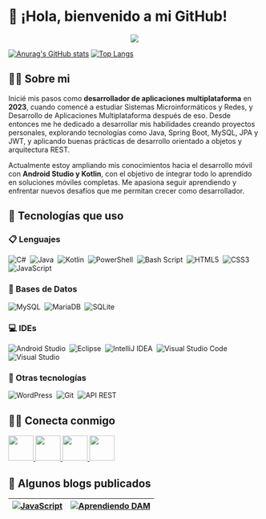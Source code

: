 # 👋 ¡Hola, bienvenido a mi GitHub!

<p align='center'>
    <img src="https://capsule-render.vercel.app/api?type=waving&color=0:007BFF,100:00FFE5&height=300&section=header&text=Juan%20José%20Jiménez&fontSize=90&fontColor=ffffff&animation=fadeIn&fontAlignY=38&desc=Desarrollador%20de%20Aplicaciones%20Multiplataforma&descAlignY=51&descAlign=62"/>
</p>

[![Anurag's GitHub stats](https://github-readme-stats.vercel.app/api?username=juanjojmnz)](https://github.com/JuanjoJmnz?tab=repositories)
[![Top Langs](https://github-readme-stats.vercel.app/api/top-langs/?username=juanjojmnz)]()

## 👨‍💻 Sobre mi
  
Inicié mis pasos como **desarrollador de aplicaciones multiplataforma** en **2023**, cuando comencé a estudiar Sistemas Microinformáticos y Redes, y Desarrollo de Aplicaciones Multiplataforma después de eso. Desde entonces me he dedicado a desarrollar mis habilidades creando proyectos personales, explorando tecnologías como Java, Spring Boot, MySQL, JPA y JWT, y aplicando buenas prácticas de desarrollo orientado a objetos y arquitectura REST.

Actualmente estoy ampliando mis conocimientos hacia el desarrollo móvil con **Android Studio y Kotlin**, con el objetivo de integrar todo lo aprendido en soluciones móviles completas. Me apasiona seguir aprendiendo y enfrentar nuevos desafíos que me permitan crecer como desarrollador.

## 🚀 Tecnologías que uso
 
### 📋 Lenguajes

![C#](https://img.shields.io/badge/c%23-%23239120.svg?style=for-the-badge&logo=csharp&logoColor=white)&nbsp;
![Java](https://img.shields.io/badge/java-%23ED8B00.svg?style=for-the-badge&logo=openjdk&logoColor=white)&nbsp;
![Kotlin](https://img.shields.io/badge/kotlin-%237F52FF.svg?style=for-the-badge&logo=kotlin&logoColor=white)&nbsp;
![PowerShell](https://img.shields.io/badge/PowerShell-%235391FE.svg?style=for-the-badge&logo=powershell&logoColor=white)&nbsp;
![Bash Script](https://img.shields.io/badge/bash_script-%23121011.svg?style=for-the-badge&logo=gnu-bash&logoColor=white)&nbsp;
![HTML5](https://img.shields.io/badge/html5-%23E34F26.svg?style=for-the-badge&logo=html5&logoColor=white)&nbsp;
![CSS3](https://img.shields.io/badge/css3-%231572B6.svg?style=for-the-badge&logo=css3&logoColor=white)&nbsp;
![JavaScript](https://img.shields.io/badge/javascript-%23323330.svg?style=for-the-badge&logo=javascript&logoColor=%23F7DF1E)&nbsp;


### 💾 Bases de Datos

![MySQL](https://img.shields.io/badge/mysql-%2300f.svg?style=for-the-badge&logo=mysql&logoColor=white)&nbsp;
![MariaDB](https://img.shields.io/badge/MariaDB-003545?style=for-the-badge&logo=mariadb&logoColor=white)&nbsp;
![SQLite](https://img.shields.io/badge/sqlite-%2307405e.svg?style=for-the-badge&logo=sqlite&logoColor=white)&nbsp;


### 💻 IDEs

![Android Studio](https://img.shields.io/badge/android%20studio-346ac1?style=for-the-badge&logo=android%20studio&logoColor=white)&nbsp;
![Eclipse](https://img.shields.io/badge/Eclipse-FE7A16.svg?style=for-the-badge&logo=Eclipse&logoColor=white)&nbsp;
![IntelliJ IDEA](https://img.shields.io/badge/IntelliJIDEA-000000.svg?style=for-the-badge&logo=intellij-idea&logoColor=white)&nbsp;
![Visual Studio Code](https://img.shields.io/badge/Visual%20Studio%20Code-0078d7.svg?style=for-the-badge&logo=visual-studio-code&logoColor=white)&nbsp;
![Visual Studio](https://img.shields.io/badge/Visual%20Studio-5C2D91.svg?style=for-the-badge&logo=visual-studio&logoColor=white)&nbsp;


### 🥅 Otras tecnologías

![WordPress](https://img.shields.io/badge/WordPress-%2339ACFF.svg?style=for-the-badge&logo=wordpress&logoColor=white)&nbsp;
![Git](https://img.shields.io/badge/git-%23F05033.svg?style=for-the-badge&logo=git&logoColor=white)&nbsp;
![API REST](https://img.shields.io/badge/API%20REST-%2332A3FF.svg?style=for-the-badge&logo=fastapi&logoColor=white)&nbsp;


## 🤝🏻 Conecta conmigo

<a href="https://github.com/JuanjoJmnz">
  <img height="50" src="https://github.com/user-attachments/assets/92e97d7a-75d6-4104-b624-12733149e801"/>
</a>
<a href="https://www.linkedin.com/in/juan-josé-jiménez-gil-2588a2222/">
  <img height="50" src="https://github.com/user-attachments/assets/3c9148f0-5771-49f2-9dac-e1e60077a4b6"/>
</a>
<a href="https://bitacoradejuanjo.wordpress.com">
  <img height="50" src="https://github.com/user-attachments/assets/0e5fb111-00bf-4adf-8484-c1083e5fb952"/>
</a>
<a href="https://www.youtube.com/@Juanjo_TechRetro">
  <img height="50" src="https://github.com/user-attachments/assets/8503d207-dbc9-4679-984a-960eac1c424c"/>
</a>

## 📝 Algunos blogs publicados

| [![JavaScript](https://bitacoradejuanjo.wordpress.com/wp-content/uploads/2024/09/maxresdefault.jpg?w=1024)](https://bitacoradejuanjo.wordpress.com/2024/09/22/guia-practica-de-bucles-en-javascript/) | [![Aprendiendo DAM](https://bitacoradejuanjo.wordpress.com/wp-content/uploads/2024/09/desarrollo-aplicaciones-web.jpg?w=1024)](https://bitacoradejuanjo.wordpress.com/2024/09/15/aprendiendo-dam-experiencias-y-retos-en-desarrollo-de-aplicaciones/) |
|------------------------------------------------------------------------------------------------------------------------------------------------------------------------------------|--------------------------------------------------------------------------------------------------------------------------------------------------------------------------------------|
